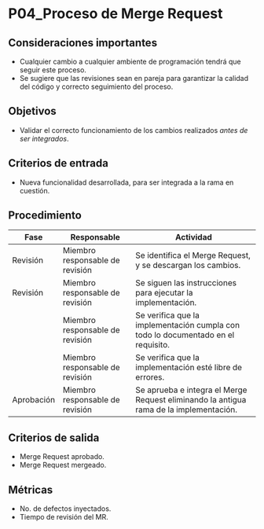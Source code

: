 # P04_Proceso de Merge Request


## Consideraciones importantes

- Cualquier cambio a cualquier ambiente de programación tendrá que seguir este proceso.
- Se sugiere que las revisiones sean en pareja para garantizar la calidad del código y correcto seguimiento del proceso.

## Objetivos

- Validar el correcto funcionamiento de los cambios realizados *antes de ser integrados*.

## Criterios de entrada

- Nueva funcionalidad desarrollada, para ser integrada a la rama en cuestión.

## Procedimiento

| Fase | Responsable | Actividad |
| --- | --- | --- |
| Revisión | Miembro responsable de revisión  | Se identifica el Merge Request, y se descargan los cambios. |
| Revisión | Miembro responsable de revisión  | Se siguen las instrucciones para ejecutar la implementación. |
|  | Miembro responsable de revisión | Se verifica que la implementación cumpla con todo lo documentado en el requisito. |
|  | Miembro responsable de revisión | Se verifica que la implementación esté libre de errores. |
| Aprobación | Miembro responsable de revisión  | Se aprueba e integra el Merge Request eliminando la antigua rama de la implementación. |

## Criterios de salida

- Merge Request aprobado.
- Merge Request mergeado.

## Métricas

- No. de defectos inyectados.
- Tiempo de revisión del MR.
